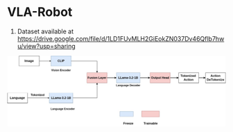 # VLA-Robot

1. Dataset available at https://drive.google.com/file/d/1LD1FUvMLH2GiEokZN037Dv46Qflb7hwu/view?usp=sharing

![Current VLA architecture](VLA.jpg)   
